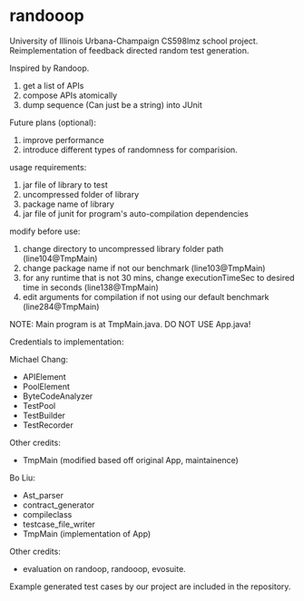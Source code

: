 # randooop

University of Illinois Urbana-Champaign CS598lmz school project.
Reimplementation of feedback directed random test generation.

Inspired by Randoop.

1. get a list of APIs
2. compose APIs atomically
3. dump sequence (Can just be a string) into JUnit

Future plans (optional):
1. improve performance
2. introduce different types of randomness for comparision.

usage requirements:
1. jar file of library to test
2. uncompressed folder of library
3. package name of library
4. jar file of junit for program's auto-compilation dependencies

modify before use:
1. change directory to uncompressed library folder path (line104@TmpMain)
2. change package name if not our benchmark (line103@TmpMain)
3. for any runtime that is not 30 mins, change executionTimeSec to desired time in seconds (line138@TmpMain)
4. edit arguments for compilation if not using our default benchmark (line284@TmpMain)

NOTE: Main program is at TmpMain.java. DO NOT USE App.java!

Credentials to implementation:

  Michael Chang:
  * APIElement
  * PoolElement
  * ByteCodeAnalyzer
  * TestPool
  * TestBuilder
  * TestRecorder
  
  Other credits:
  * TmpMain (modified based off original App, maintainence)
  
  Bo Liu:
  * Ast_parser
  * contract_generator
  * compileclass
  * testcase_file_writer
  * TmpMain (implementation of App)
  
  Other credits:
  * evaluation on randoop, randooop, evosuite.


Example generated test cases by our project are included in the repository.
